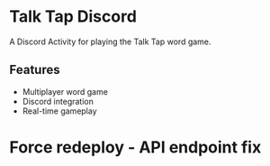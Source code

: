 # Talk Tap Discord

A Discord Activity for playing the Talk Tap word game.

## Features

- Multiplayer word game
- Discord integration
- Real-time gameplay

# Force redeploy - API endpoint fix

